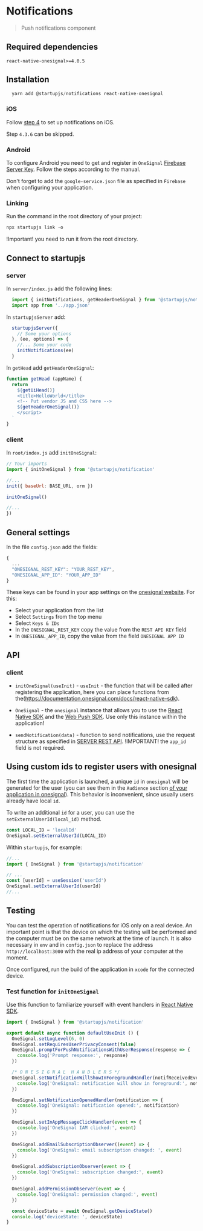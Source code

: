 # Notifications
> Push notifications component

## Required dependencies
  `react-native-onesignal>=4.0.5`

## Installation

```js
  yarn add @startupjs/notifications react-native-onesignal
```

### iOS
  Follow [step 4](https://documentation.onesignal.com/docs/react-native-sdk-setup#step-4---install-for-ios-using-cocoapods-for-ios-apps) to set up notifications on iOS.

  Step `4.3.6` can be skipped.

### Android
  To configure Android you need to get and register in `OneSignal` [Firebase Server Key](https://documentation.onesignal.com/docs/generate-a-google-server-api-key). Follow the steps according to the manual.

  Don't forget to add the `google-service.json` file as specified in `Firebase` when configuring your application.

### Linking
Run the command in the root directory of your project:

```js
npx startupjs link -o
```

!Important! you need to run it from the root directory.

## Connect to startupjs

### server

In `server/index.js` add the following lines:
```js
  import { initNotifications, getHeaderOneSignal } from '@startupjs/notification/server'
  import app from '../app.json'
```

In `startupjsServer` add:
```js
  startupjsServer({
    // Some your options
  }, (ee, options) => {
    //... Some your code
    initNotifications(ee)
  }
```

In `getHead` add `getHeaderOneSignal`:

```js
function getHead (appName) {
  return `
    ${getUiHead()}
    <title>HelloWorld</title>
    <!-- Put vendor JS and CSS here -->
    ${getHeaderOneSignal()}
    </script>
  `
}
```

### client

In `root/index.js` add `initOneSignal`:

```js
// Your imports
import { initOneSignal } from '@startupjs/notification'

//...
init({ baseUrl: BASE_URL, orm })

initOneSignal()

//...
})
```

## General settings

In the file `config.json` add the fields:

```js
{
  ...
  "ONESIGNAL_REST_KEY": "YOUR_REST_KEY",
  "ONESIGNAL_APP_ID": "YOUR_APP_ID"
}
```

These keys can be found in your app settings on the [onesignal website](https://app.onesignal.com/apps). For this:
- Select your application from the list
- Select `Settings` from the top menu
- Select `Keys & IDs`
- In the `ONESIGNAL_REST_KEY` copy the value from the `REST API KEY` field
- In `ONESIGNAL_APP_ID`, copy the value from the field `ONESIGNAL APP ID`

## API

### client

- `initOneSignal(useInit)` - `useInit` - the function that will be called after registering the application, here you can place functions from the(https://documentation.onesignal.com/docs/react-native-sdk).

- `OneSignal` - the `onesignal` instance that allows you to use the [React Native SDK](https://documentation.onesignal.com/docs/react-native-sdk) and the [Web Push SDK](https://documentation.onesignal.com/docs/web-push-sdk). Use only this instance within the application!

- `sendNotification(data)` - function to send notifications, use the request structure as specified in [SERVER REST API](https://documentation.onesignal.com/reference/create-notification). !IMPORTANT! the `app_id` field is not required.

## Using custom ids to register users with onesignal

The first time the application is launched, a unique `id` in `onesignal` will be generated for the user (you can see them in the `Audience` section [of your application in onesignal](https://app.onesignal.com/apps/)). This behavior is inconvenient, since usually users already have local `id`. 

To write an additional `id` for a user, you can use the `setExternalUserId(local_id)` method.

```js
const LOCAL_ID = 'localId'
OneSignal.setExternalUserId(LOCAL_ID)
```

Within `startupjs`, for example:

```js
//...
import { OneSignal } from '@startupjs/notification'

// ...
const [userId] = useSession('userId')
OneSignal.setExternalUserId(userId)
//...
```

## Testing

You can test the operation of notifications for iOS only on a real device. An important point is that the device on which the testing will be performed and the computer must be on the same network at the time of launch. It is also necessary in `env` and in `config.json` to replace the address `http://localhost:3000` with the real ip address of your computer at the moment.

Once configured, run the build of the application in `xcode` for the connected device.

### Test function for `initOneSignal`

Use this function to familiarize yourself with event handlers in [React Native SDK](https://documentation.onesignal.com/docs/react-native-sdk).

```js
import { OneSignal } from '@startupjs/notification'

export default async function defaultUseInit () {
  OneSignal.setLogLevel(6, 0)
  OneSignal.setRequiresUserPrivacyConsent(false)
  OneSignal.promptForPushNotificationsWithUserResponse(response => {
    console.log('Prompt response:', response)
  })

  /* O N E S I G N A L  H A N D L E R S */
  OneSignal.setNotificationWillShowInForegroundHandler(notifReceivedEvent => {
    console.log('OneSignal: notification will show in foreground:', notifReceivedEvent)
  })

  OneSignal.setNotificationOpenedHandler(notification => {
    console.log('OneSignal: notification opened:', notification)
  })

  OneSignal.setInAppMessageClickHandler(event => {
    console.log('OneSignal IAM clicked:', event)
  })

  OneSignal.addEmailSubscriptionObserver((event) => {
    console.log('OneSignal: email subscription changed: ', event)
  })

  OneSignal.addSubscriptionObserver(event => {
    console.log('OneSignal: subscription changed:', event)
  })

  OneSignal.addPermissionObserver(event => {
    console.log('OneSignal: permission changed:', event)
  })

  const deviceState = await OneSignal.getDeviceState()
  console.log('deviceState: ', deviceState)
}
```